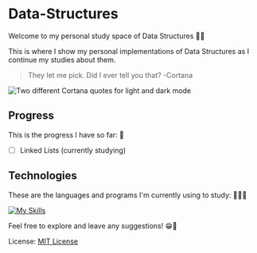 # Data-Structures
Welcome to my personal study space of Data Structures 👋🏼

This is where I show my personal implementations of Data Structures as I continue my studies about them.

>They let me pick. Did I ever tell you that? -Cortana

<picture>
  <source media="(prefers-color-scheme: dark)" srcset="https://64.media.tumblr.com/75abee33aa46cf1451d24e8dbe5eafc5/tumblr_psuswtQkpW1s9ns1wo2_400.gifv">
  <source media="(prefers-color-scheme: light)" srcset="https://64.media.tumblr.com/6a400a7d1f23855896f6f4a2bc50dd67/tumblr_psuswtQkpW1s9ns1wo3_500.gif">
  <img alt="Two different Cortana quotes for light and dark mode" src="https://64.media.tumblr.com/75abee33aa46cf1451d24e8dbe5eafc5/tumblr_psuswtQkpW1s9ns1wo2_400.gifv">
</picture>

## Progress
This is the progress I have so far: 📝
 - [ ] Linked Lists (currently studying)
 
## Technologies
These are the languages and programs I'm currently using to study: 👨🏻‍💻

[![My Skills](https://skillicons.dev/icons?i=vscode,cpp)](https://skillicons.dev) 

Feel free to explore and leave any suggestions! 😁💬


License: [MIT License](https://choosealicense.com/licenses/mit/)